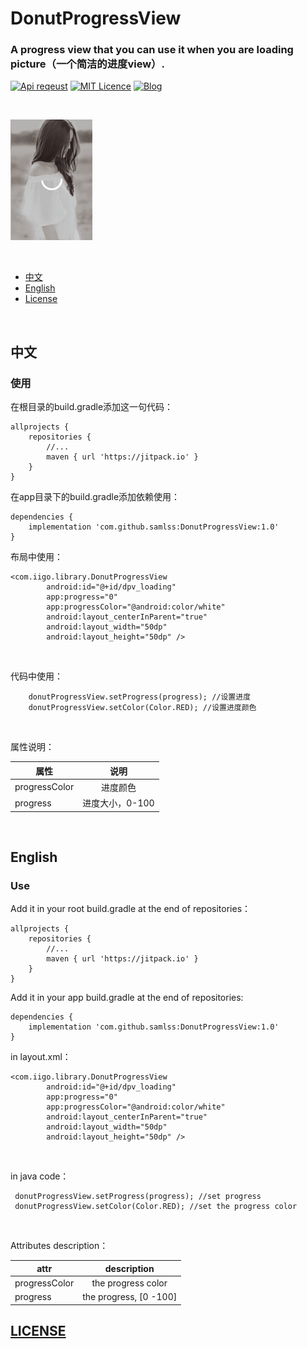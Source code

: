 # DonutProgressView
### A progress view that you can use it when you are loading picture（一个简洁的进度view）.



[![Api reqeust](https://img.shields.io/badge/api-1+-green.svg)](https://github.com/samlss/DonutProgressView)  [![MIT Licence](https://badges.frapsoft.com/os/mit/mit.svg?v=103)](https://github.com/samlss/DonutProgressView/blob/master/LICENSE) [![Blog](https://img.shields.io/badge/samlss-blog-orange.svg)](https://blog.csdn.net/Samlss)


<br>

![DonutProgressView](https://github.com/samlss/DonutProgressView/blob/master/screenshots/screenshot1.gif)

<br>

  * [中文](#%E4%B8%AD%E6%96%87)
  * [English](#english)
  * [License](#license)

<br>


## 中文

### 使用<br>
在根目录的build.gradle添加这一句代码：
```
allprojects {
    repositories {
        //...
        maven { url 'https://jitpack.io' }
    }
}
```

在app目录下的build.gradle添加依赖使用：
```
dependencies {
    implementation 'com.github.samlss:DonutProgressView:1.0'
}
```

布局中使用：
```
<com.iigo.library.DonutProgressView
        android:id="@+id/dpv_loading"
        app:progress="0"
        app:progressColor="@android:color/white"
        android:layout_centerInParent="true"
        android:layout_width="50dp"
        android:layout_height="50dp" />
```

<br>

代码中使用：
```
    donutProgressView.setProgress(progress); //设置进度
    donutProgressView.setColor(Color.RED); //设置进度颜色
```

<br>

属性说明：

| 属性        | 说明           |
| ------------- |:-------------:|
| progressColor      | 进度颜色 |
| progress | 进度大小，0-100 |
<br>


## English

### Use<br>
Add it in your root build.gradle at the end of repositories：
```
allprojects {
    repositories {
        //...
        maven { url 'https://jitpack.io' }
    }
}
```

Add it in your app build.gradle at the end of repositories:
```
dependencies {
    implementation 'com.github.samlss:DonutProgressView:1.0'
}
```


in layout.xml：
```
<com.iigo.library.DonutProgressView
        android:id="@+id/dpv_loading"
        app:progress="0"
        app:progressColor="@android:color/white"
        android:layout_centerInParent="true"
        android:layout_width="50dp"
        android:layout_height="50dp" />
```

<br>

in java code：
```
 donutProgressView.setProgress(progress); //set progress
 donutProgressView.setColor(Color.RED); //set the progress color
```

<br>

Attributes description：

| attr        | description  |
| ------------- |:-------------:|
| progressColor      | the progress color |
| progress | the progress, [0 -100] |

[id]: http://example.com/ "Optional Title Here"

## [LICENSE](https://github.com/samlss/DonutProgressView/blob/master/LICENSE)
